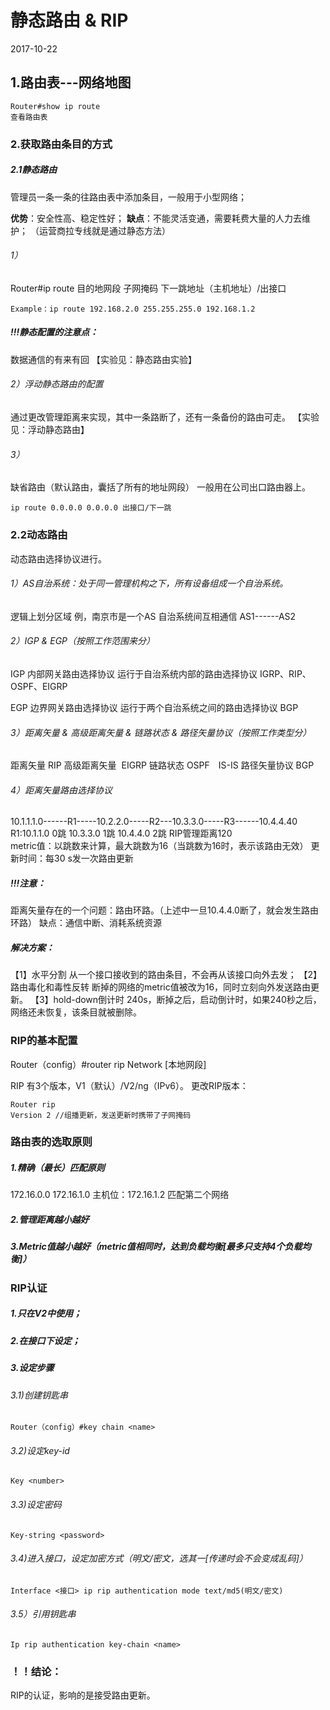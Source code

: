 静态路由 & RIP
====

2017-10-22

## 1.路由表---网络地图

```
Router#show ip route
查看路由表
```

### 2.获取路由条目的方式

##### 2.1静态路由

管理员一条一条的往路由表中添加条目，一般用于小型网络；

**优势**：安全性高、稳定性好；
**缺点**：不能灵活变通，需要耗费大量的人力去维护；
（运营商拉专线就是通过静态方法）

###### 1）
Router#ip route 目的地网段 子网掩码 下一跳地址（主机地址）/出接口
```
Example：ip route 192.168.2.0 255.255.255.0 192.168.1.2
```

##### !!!静态配置的注意点：
数据通信的有来有回
【实验见：静态路由实验】

###### 2）浮动静态路由的配置
通过更改管理距离来实现，其中一条路断了，还有一条备份的路由可走。
【实验见：浮动静态路由】

###### 3）
缺省路由（默认路由，囊括了所有的地址网段）
一般用在公司出口路由器上。
```
ip route 0.0.0.0 0.0.0.0 出接口/下一跳
```

### 2.2动态路由
动态路由选择协议进行。

###### 1）AS自治系统：处于同一管理机构之下，所有设备组成一个自治系统。
逻辑上划分区域
例，南京市是一个AS
自治系统间互相通信 AS1------AS2

###### 2）IGP & EGP（按照工作范围来分）
IGP  内部网关路由选择协议
运行于自治系统内部的路由选择协议
IGRP、RIP、OSPF、EIGRP

EGP  边界网关路由选择协议
运行于两个自治系统之间的路由选择协议
BGP

###### 3）距离矢量 & 高级距离矢量 & 链路状态 & 路径矢量协议（按照工作类型分）
距离矢量	RIP
高级距离矢量  EIGRP
链路状态	OSPF　IS-IS
路径矢量协议	BGP


###### 4）距离矢量路由选择协议
10.1.1.1.0------R1-----10.2.2.0-----R2---10.3.3.0-----R3------10.4.4.40
R1:10.1.1.0  0跳
10.3.3.0  1跳
10.4.4.0  2跳
RIP管理距离120	
metric值：以跳数来计算，最大跳数为16（当跳数为16时，表示该路由无效）
更新时间：每30 s发一次路由更新

##### !!!注意：
距离矢量存在的一个问题：路由环路。（上述中一旦10.4.4.0断了，就会发生路由环路）
缺点：通信中断、消耗系统资源

##### 解决方案：
【1】水平分割
从一个接口接收到的路由条目，不会再从该接口向外去发；
【2】路由毒化和毒性反转
断掉的网络的metric值被改为16，同时立刻向外发送路由更新。 
【3】hold-down倒计时
240s，断掉之后，启动倒计时，如果240秒之后，网络还未恢复，该条目就被删除。

### RIP的基本配置
Router（config）#router rip
Network [本地网段]

RIP 有3个版本，V1（默认）/V2/ng（IPv6）。
更改RIP版本：
```
Router rip
Version 2 //组播更新，发送更新时携带了子网掩码
```

### 路由表的选取原则

##### 1.精确（最长）匹配原则
172.16.0.0
172.16.1.0
主机位：172.16.1.2 匹配第二个网络
##### 2.管理距离越小越好
##### 3.Metric值越小越好（metric值相同时，达到负载均衡[最多只支持4个负载均衡]）

### RIP认证

##### 1.只在V2中使用；
##### 2.在接口下设定；
##### 3.设定步骤
###### 3.1)创建钥匙串
```
Router（config）#key chain <name>
```

###### 3.2)设定key-id
```
Key <number>
```

###### 3.3)设定密码
```
Key-string <password>
```

###### 3.4)进入接口，设定加密方式（明文/密文，选其一[传递时会不会变成乱码]）
```
Interface <接口> ip rip authentication mode text/md5(明文/密文)
```

###### 3.5）引用钥匙串
```
Ip rip authentication key-chain <name>
```

### ！！结论：
RIP的认证，影响的是接受路由更新。